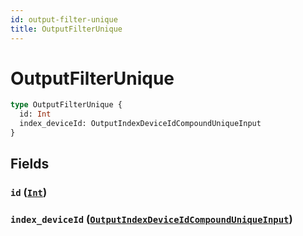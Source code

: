 ```yaml
---
id: output-filter-unique
title: OutputFilterUnique
---
```


 # OutputFilterUnique





```graphql
type OutputFilterUnique {
  id: Int
  index_deviceId: OutputIndexDeviceIdCompoundUniqueInput
}
```


## Fields

### `id` ([`Int`](/scalars/int))




### `index_deviceId` ([`OutputIndexDeviceIdCompoundUniqueInput`](/inputs/output-index-device-id-compound-unique-input))






